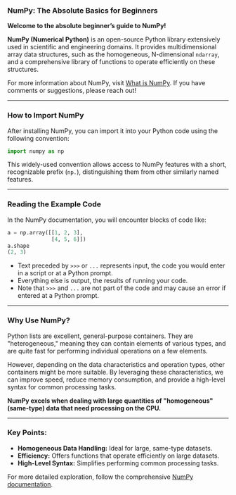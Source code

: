 ### NumPy: The Absolute Basics for Beginners

**Welcome to the absolute beginner’s guide to NumPy!**

**NumPy (Numerical Python)** is an open-source Python library extensively used in scientific and engineering domains. It provides multidimensional array data structures, such as the homogeneous, N-dimensional `ndarray`, and a comprehensive library of functions to operate efficiently on these structures. 

For more information about NumPy, visit [What is NumPy](https://numpy.org/). If you have comments or suggestions, please reach out!

---

### How to Import NumPy

After installing NumPy, you can import it into your Python code using the following convention:

```python
import numpy as np
```

This widely-used convention allows access to NumPy features with a short, recognizable prefix (`np.`), distinguishing them from other similarly named features.

---

### Reading the Example Code

In the NumPy documentation, you will encounter blocks of code like:

```python
a = np.array([[1, 2, 3],
              [4, 5, 6]])
a.shape
(2, 3)
```

- Text preceded by `>>>` or `...` represents input, the code you would enter in a script or at a Python prompt.
- Everything else is output, the results of running your code.
- Note that `>>>` and `...` are not part of the code and may cause an error if entered at a Python prompt.

---

### Why Use NumPy?

Python lists are excellent, general-purpose containers. They are "heterogeneous," meaning they can contain elements of various types, and are quite fast for performing individual operations on a few elements.

However, depending on the data characteristics and operation types, other containers might be more suitable. By leveraging these characteristics, we can improve speed, reduce memory consumption, and provide a high-level syntax for common processing tasks.

**NumPy excels when dealing with large quantities of "homogeneous" (same-type) data that need processing on the CPU.**

---

### Key Points:

- **Homogeneous Data Handling:** Ideal for large, same-type datasets.
- **Efficiency:** Offers functions that operate efficiently on large datasets.
- **High-Level Syntax:** Simplifies performing common processing tasks.

For more detailed exploration, follow the comprehensive [NumPy documentation](https://numpy.org/doc/).
